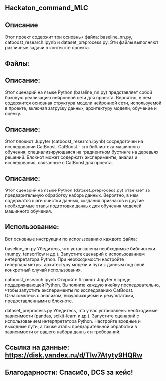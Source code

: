 ## Hackaton_command_MLC
## Описание
Этот проект содержит три основных файла: baseline_nn.py, catboost_research.ipynb и dataset_preprocess.py. Эти файлы выполняют различные задачи в контексте проекта.

## Файлы:

## Описание: 
  Этот сценарий на языке Python (baseline_nn.py) представляет собой базовую реализацию нейронной сети для проекта. Вероятно, в нем содержится основная структура модели нейронной сети, используемой в проекте, включая загрузку данных, архитектуру модели, обучение и оценку.

## Описание: 
  Этот блокнот Jupyter (catboost_research.ipynb) сосредоточен на исследовании CatBoost. CatBoost - это библиотека машинного обучения, специализирующаяся на градиентном бустинге на деревьях решений. Блокнот может содержать эксперименты, анализ и исследования, связанные с CatBoost для проекта.

## Описание: 
  Этот сценарий на языке Python (dataset_preprocess.py) отвечает за предварительную обработку набора данных. Вероятно, в нем содержатся шаги очистки данных, создания признаков и другие необходимые этапы подготовки данных для обучения моделей машинного обучения.
## Использование: 
Вот основные инструкции по использованию каждого файла:

  baseline_nn.py
  Убедитесь, что установлены необходимые библиотеки (numpy, tensorflow и др.).
  Запустите сценарий с использованием интерпретатора Python.
  При необходимости настройте гиперпараметры, архитектуру модели и пути к данным под свой конкретный случай использования.
  
  catboost_research.ipynb
  Откройте блокнот Jupyter в среде, поддерживающей Python.
  Выполните каждую ячейку последовательно, чтобы запустить эксперименты по исследованию CatBoost.
  Ознакомьтесь с анализом, визуализациями и результатами, предоставленными в блокноте.
  
  dataset_preprocess.py
  Убедитесь, что у вас установлены необходимые зависимости (pandas, scikit-learn и др.).
  Запустите сценарий с использованием интерпретатора Python.
  Настройте входные и выходные пути, а также этапы предварительной обработки в зависимости от вашего набора данных и требований.

## Ссылка на данные: https://disk.yandex.ru/d/TIw7Atyty9HQRw
## Благодарности: Спасибо, DCS за кейс!
